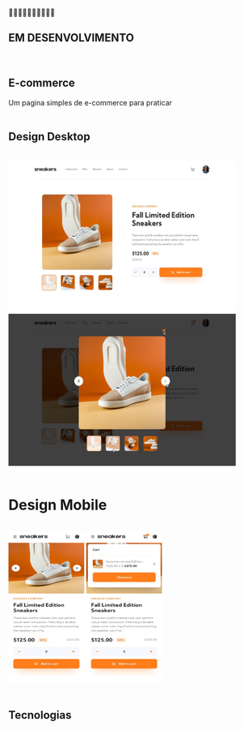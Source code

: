 🚧🚧🚧🚧🚧🚧🚧🚧🚧🚧
<br/>
## EM DESENVOLVIMENTO
<br/>

## E-commerce
Um pagina simples de e-commerce para praticar
<br/>
<br/>

## Design Desktop
<br/>
<img src="imagens/design/desktop-design.jpg" alt="" srcset="" width="450" height="300">
<img src="imagens/design/active-states-lightbox.jpg" alt="" srcset="" width="450" height="300">
<br/>
<br/>

# Design Mobile
<br/>
<img src="imagens/design/mobile-design.jpg" alt="" srcset="" width="150" height="300">
<img src="imagens/design/mobile-design-basket-filled.jpg" alt="" srcset="" 
width="150" height="300">
<br/>
<br/>

## Tecnologias


